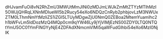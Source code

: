 dHJvamFuOi8vN2RhZmU3MWUtMmJlNi0zMDJmLWJkZmMtZTYzMTlhMzI5OWJjQHRqLXNnMDIueWl5b2Rucy54eXo6NDQzCnRyb2phbjovLzM3NWUxZTM0LThmNmYtMzliZS1iZGI5LTUyMDgwZjU0NmQ0ZEBoa2MtemYuamlhc2h1bWFvLm5ldDozMzQ4MQp0cm9qYW46Ly9jYjVlMjEzNS00ZDY0LTQ0NTQtYmU5OC01YmFlNGYyNjE4ZDFAdXNmcmVlMi5qaWFudGlhbi54eXo6MzI0NjIK